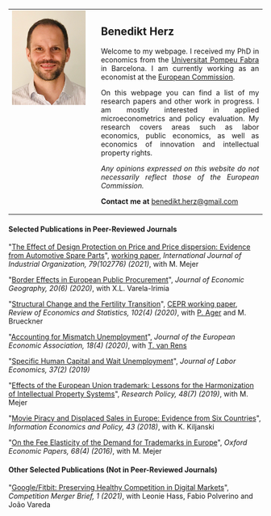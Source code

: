 

<table>
    <tr>    
         <td style="width: 35%; vertical-align:top">
            <img src="website_photo.png" style="width: 90%; margin: -0.0000009482% 0 -0.0000009482% 0%"  />
        </td>  
        <td align="justify">
            <h2>Benedikt Herz</h2>
            
<p style="text-align: justify; white-space: normal;">  
Welcome to my webpage. I received my PhD in economics from the <a href="https://www.econ.upf.edu" target="_blank">Universitat Pompeu Fabra</a> in Barcelona. I am currently working as an economist at the <a href="https://ec.europa.eu/commission/index_en" target="_blank">European Commission</a>.</p>

<p style="text-align: justify; white-space: normal;">  
On this webpage you can find a list of my research papers and other work in progress. I am mostly interested in applied microeconometrics and policy evaluation. My research covers areas such as labor economics, public economics, as well as economics of innovation and intellectual property rights.</p>

<p style="text-align: justify; white-space: normal;">  
<i>Any opinions expressed on this website do not necessarily reflect those of the European Commission.</i>
</p>

<p style="text-align: justify; white-space: normal;">  
<strong>Contact me at </strong><a href="mailto:benedikt.herz@gmail.com" target="_blank">benedikt.herz@gmail.com</a></p>
        </td>        
    </tr>        
</table>  

#### Selected Publications in Peer-Reviewed Journals

"[The Effect of Design Protection on Price and Price dispersion: Evidence
from Automotive Spare Parts](https://www.sciencedirect.com/science/article/pii/S0167718721000692?dgcid=rss_sd_all)", [working paper](https://mpra.ub.uni-muenchen.de/104137/), *International Journal of Industrial Organization, 79(102776) (2021)*, with M. Mejer

"[Border Effects in European Public Procurement](https://academic.oup.com/joeg/advance-article-abstract/doi/10.1093/jeg/lbaa001/5815226)", *Journal of Economic Geography, 20(6) (2020)*, with X.L. Varela-Irimia

"[Structural Change and the Fertility Transition](https://www.mitpressjournals.org/doi/full/10.1162/rest_a_00851?mobileUi=0)", [CEPR working paper](https://cepr.org/active/publications/discussion_papers/dp.php?dpno=13609), *Review of Economics and Statistics, 102(4) (2020)*, with [P. Ager](https://www.philippager.com/) and M. Brueckner

"[Accounting for Mismatch Unemployment](https://academic.oup.com/jeea/advance-article/doi/10.1093/jeea/jvz018/5487943)",  *Journal of the European Economic Association, 18(4) (2020)*, with [T. van Rens](http://www.thijsvanrens.com/)

"[Specific Human Capital and Wait Unemployment](https://www.journals.uchicago.edu/doi/abs/10.1086/700190?af=R)", *Journal of Labor Economics, 37(2) (2019)* 

"[Effects of the European Union trademark: Lessons for the Harmonization of Intellectual Property Systems](https://www.sciencedirect.com/science/article/pii/S0048733319301015)", *Research Policy, 48(7) (2019)*, with M. Mejer 

"[Movie Piracy and Displaced Sales in Europe: Evidence from Six Countries](https://www.sciencedirect.com/science/article/pii/S016762451730152X)", *Information Economics and Policy, 43 (2018)*, with K. Kiljanski

"[On the Fee Elasticity of the Demand for Trademarks in Europe](https://academic.oup.com/oep/article/68/4/1039/2503409)", *Oxford Economic Papers, 68(4) (2016)*, with M. Mejer

#### Other Selected Publications (Not in Peer-Reviewed Journals)
"[Google/Fitbit: Preserving Healthy Competition in Digital Markets](https://ec.europa.eu/competition-policy/system/files/2021-12/mergers-brief_2021_kdal21001enn.pdf)",  *Competition Merger Brief, 1 (2021)*, with Leonie Hass, Fabio Polverino and João Vareda
